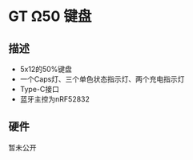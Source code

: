 # GT Ω50 键盘

## 描述

- 5x12的50%键盘
- 一个Caps灯、三个单色状态指示灯、两个充电指示灯
- Type-C接口
- 蓝牙主控为nRF52832

## 硬件

暂未公开
